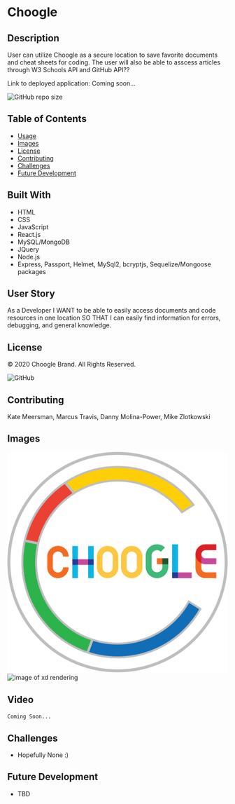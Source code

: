 # Choogle

  ## Description
  User can utilize Choogle as a secure location to save favorite documents and cheat sheets for coding.  The user will also be able to asscess articles through W3 Schools API and GitHub API??

  Link to deployed application: Coming soon...

  ![GitHub repo size](https://img.shields.io/github/repo-size/kmeersman624/Choogle)

  ## Table of Contents
  * [Usage](#usage)
  * [Images](#images)
  * [License](#license)
  * [Contributing](#contributing)
  * [Challenges](#challenges) 
  * [Future Development](#future_development)

  ## Built With
  * HTML
  * CSS
  * JavaScript
  * React.js
  * MySQL/MongoDB
  * JQuery
  * Node.js
  * Express, Passport, Helmet, MySql2, bcryptjs, Sequelize/Mongoose packages

  ## User Story
  As a Developer
  I WANT to be able to easily access documents and code resources in one location
  SO THAT I can easily find information for errors, debugging, and general knowledge.

  ## License
  © 2020 Choogle Brand. All Rights Reserved.

  ![GitHub](https://img.shields.io/github/license/kmeersman624/Choogle)

  ## Contributing
  Kate Meersman, Marcus Travis, Danny Molina-Power, Mike Zlotkowski

  ## Images

  ![image of logo](/public/images/chooglelogo.png)
  ![image of xd rendering](/public/images/)

  ## Video
    Coming Soon...

  ## Challenges
  * Hopefully None :)

  ## Future Development
  * TBD